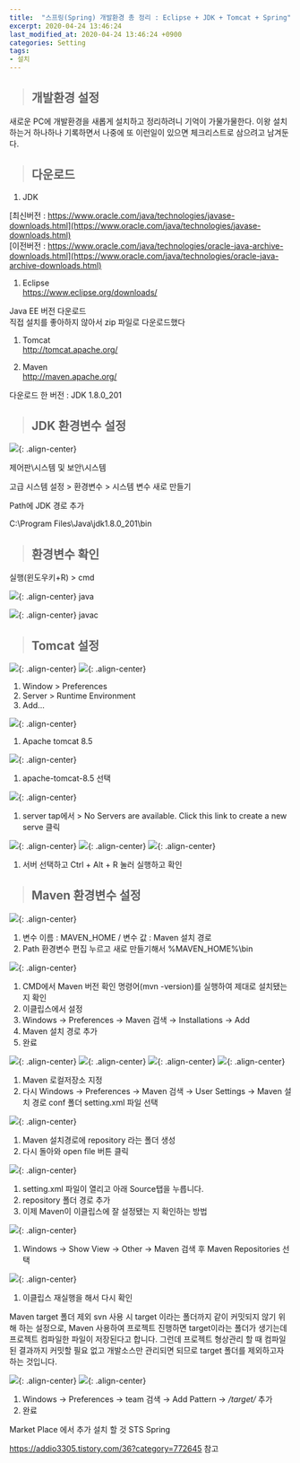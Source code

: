 ```yaml
---
title:  "스프링(Spring) 개발환경 총 정리 : Eclipse + JDK + Tomcat + Spring"
excerpt: 2020-04-24 13:46:24
last_modified_at: 2020-04-24 13:46:24 +0900
categories: Setting
tags:
- 설치
---
```


>## 개발환경 설정

새로운 PC에 개발환경을 새롭게 설치하고 정리하려니 기억이 가물가물한다.
이왕 설치하는거 하나하나 기록하면서 나중에 또 이런일이 있으면 체크리스트로 삼으려고 남겨둔다.


>## 다운로드

1. JDK

  [최신버전 : https://www.oracle.com/java/technologies/javase-downloads.html](https://www.oracle.com/java/technologies/javase-downloads.html)  
  [이전버전 : https://www.oracle.com/java/technologies/oracle-java-archive-downloads.html](https://www.oracle.com/java/technologies/oracle-java-archive-downloads.html)  


1. Eclipse  
  https://www.eclipse.org/downloads/  

  Java EE 버전 다운로드  
  직접 설치를 좋아하지 않아서 zip 파일로 다운로드했다  


1. Tomcat  
  http://tomcat.apache.org/  

1. Maven  
  http://maven.apache.org/  

다운로드 한 버전 : JDK 1.8.0_201  


>## JDK 환경변수 설정

![](/assets/images/set/set_12.JPG){: .align-center}


제어판\시스템 및 보안\시스템

고급 시스템 설정 > 환경변수 > 시스템 변수 새로 만들기


Path에 JDK 경로 추가

C:\Program Files\Java\jdk1.8.0_201\bin


>## 환경변수 확인

실행(윈도우키+R) > cmd

![](/assets/images/set/set_02.JPG){: .align-center}
java

![](/assets/images/set/set_03.JPG){: .align-center}
javac


>## Tomcat 설정

![](/assets/images/set/set_04.JPG){: .align-center}
![](/assets/images/set/set_05.JPG){: .align-center}
1. Window > Preferences
1. Server > Runtime Environment
1. Add...

![](/assets/images/set/set_06.JPG){: .align-center}
1. Apache tomcat 8.5

![](/assets/images/set/set_07.JPG){: .align-center}
1. apache-tomcat-8.5 선택

![](/assets/images/set/set_08.JPG){: .align-center}
1. server tap에서 > No Servers are available. Click this link to create a new serve 클릭

![](/assets/images/set/set_09.JPG){: .align-center}
![](/assets/images/set/set_10.JPG){: .align-center}
![](/assets/images/set/set_11.JPG){: .align-center}
1. 서버 선택하고 Ctrl + Alt + R 눌러 실행하고 확인

>## Maven 환경변수 설정

![](/assets/images/set/set_13.JPG){: .align-center}
1. 변수 이름 : MAVEN_HOME / 변수 값 : Maven 설치 경로
1. Path 환경변수 편집 누르고 새로 만들기해서 %MAVEN_HOME%\bin

![](/assets/images/set/set_14.JPG){: .align-center}
1. CMD에서 Maven 버전 확인 명령어(mvn -version)를 실행하여 제대로 설치됐는지 확인
1. 이클립스에서 설정
1. Windows → Preferences → Maven 검색 → Installations → Add
1. Maven 설치 경로 추가
1. 완료

![](/assets/images/set/set_15.JPG){: .align-center}
![](/assets/images/set/set_16.JPG){: .align-center}
![](/assets/images/set/set_17.JPG){: .align-center}
![](/assets/images/set/set_18.JPG){: .align-center}


1. Maven 로컬저장소 지정
1. 다시 Windows → Preferences → Maven 검색 → User Settings → Maven 설치 경로 conf 폴더 setting.xml 파일 선택

![](/assets/images/set/set_19.JPG){: .align-center}
1. Maven 설치경로에 repository 라는 폴더 생성
1. 다시 돌아와 open file 버튼 클릭

![](/assets/images/set/set_20.JPG){: .align-center}


1. setting.xml 파일이 열리고 아래 Source탭을 누릅니다.
1. <localRepository> repository 폴더 경로 </localRepository> 추가
1. 이제 Maven이 이클립스에 잘 설정됐는 지 확인하는 방법

![](/assets/images/set/set_21.JPG){: .align-center}
1. Windows → Show View → Other → Maven 검색 후 Maven Repositories 선택

![](/assets/images/set/set_22.JPG){: .align-center}
1. 이클립스 재실행을 해서 다시 확인


Maven target 폴더 제외
svn 사용 시 target 이라는 폴더까지 같이 커밋되지 않기 위해 하는 설정으로, Maven 사용하여 프로젝트 진행하면 target이라는 폴더가 생기는데 프로젝트 컴파일한 파일이 저장된다고 합니다. 그런데 프로젝트 형상관리 할 때 컴파일된 결과까지 커밋할 필요 없고 개발소스만 관리되면 되므로 target 폴더를 제외하고자 하는 것입니다.

![](/assets/images/set/set_23.JPG){: .align-center}
![](/assets/images/set/set_24.JPG){: .align-center}
1. Windows → Preferences → team 검색 → Add Pattern → */target/* 추가
2. 완료


Market Place 에서 추가 설치 할 것
STS Spring


https://addio3305.tistory.com/36?category=772645 참고
